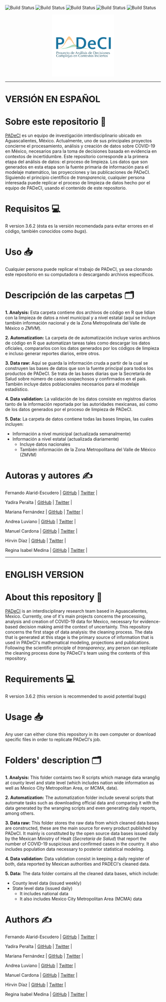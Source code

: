 ![Build Status](https://img.shields.io/github/issues/PADeCI/covid19-mx-data)
![Build Status](https://img.shields.io/github/forks/PADeCI/covid19-mx-data)
![Build Status](https://img.shields.io/github/stars/PADeCI/covid19-mx-data)
![Build Status](https://img.shields.io/github/license/PADeCI/covid19-mx-data)
![Build Status](https://img.shields.io/twitter/url?style=social)

<p align="center">
<img src = "https://github.com/PADeCI/covid19-mx-data/blob/master/logo.png" alt="logo" width="200"/>
</p> 

_____
# VERSIÓN EN ESPAÑOL 
# Sobre este repositorio :open_book:
[PADeCI](https://twitter.com/PADeCI1) es un equipo de investigación interdisciplinario ubicado en Aguascalientes, México. Actualmente, uno de sus principales proyectos concierne el procesamiento, análisis y creación de datos sobre COVID-19 en México, necesarios para la toma de decisiones basada en evidencia en contextos de incertidumbre. Este repositorio corresponde a la primera etapa del análisis de datos: el proceso de limpieza. Los datos que son generados en esta etapa son la fuente primaria de información para el modelaje matemático, las proyecciones y las publicaciones de PADeCI. Siguiendo el principio científico de _transparencia_, cualquier persona interesada puede replicar el proceso de limpieza de datos hecho por el equipo de PADeCI, usando el contenido de este repositorio.

# Requisitos :computer:
R version 3.6.2 (ésta es la versión recomendada para evitar errores en el código, también conocidos como _bugs_). 

# Uso :inbox_tray:
Cualquier persona puede replicar el trabajo de PADeCI, ya sea clonando este repositorio en su computadora o descargando archivos específicos. 

# Descripción de las carpetas :card_index_dividers:
**1. Analysis:** Esta carpeta contiene dos archivos de código en R que lidian con la limpieza de datos a nivel municipal y a nivel estatal (aquí se incluye también información nacional y de la Zona Metropolinata del Valle de México o _ZMVM_).

**2. Automatization:** La carpeta de de automatización incluye varios archivos de código en R que automatizan tareas tales como descargar los datos oficiales, compararlos con los datos generados por los códigos de limpieza e incluso generar reportes diarios, entre otros.

**3. Data raw:** Aquí se guarda la información cruda a partir de la cual se construyen las bases de datos que son la fuente principal para todos los productos de PADeCI. Se trata de las bases diarias que la Secretaría de Salud sobre número de casos sospechosos y confirmados en el país. También incluye datos poblacionales necesarios para el modelaje estadístico.

**4. Data validation:** La validación de los datos consiste en registros diarios tanto de la información reportada por las autoridades mexicanas, así como de los datos generados por el proceso de limpieza de PADeCI.

**5. Data:**  La carpeta de datos contiene todas las bases limpias, las cuales incluyen:
- Información a nivel municipal (actualizada semanalmente)
- Información a nivel estatal (actualizada diariamente)
  - Incluye datos nacionales 
  - También información de la Zona Metropolitana del Valle de México (ZMVM)

# Autoras y autores :writing_hand:
Fernando Alarid-Escudero   | [GitHub](https://github.com/feralaes) | [Twitter](https://twitter.com/feralaes) |

Yadira Peralta             | [GitHub](https://github.com/yadira-peralta) | [Twitter](https://twitter.com/YadiraPerTor) |

Mariana Fernández          | [GitHub](https://github.com/marianafdz465) | [Twitter](https://twitter.com/marianafdz_97) |

Andrea Luviano             | [GitHub](https://github.com/AndreaLuviano) | [Twitter](https://twitter.com/AndreaLuviano) |

Manuel Cardona             | [GitHub](https://github.com/manucardona) | [Twitter](https://twitter.com/ManiArias) |

Hirvin Díaz                | [GitHub](https://github.com/HirvinDiaz) | [Twitter](https://twitter.com/HazaelDiaz93) |

Regina Isabel Medina       | [GitHub](https://github.com/RMedina19) | [Twitter](https://twitter.com/regi_medina) |

_____

# ENGLISH VERSION
# About this repository :open_book:
[PADeCI](https://twitter.com/PADeCI1) is an interdisciplinary research team based in Aguascalientes, Mexico. Currently, one of it's main projects concerns the processing, analysis and creation of COVID-19 data for Mexico, necessary for evidence-based decision making amid the context of uncertainty. This repository concerns the first stage of data analysis: the cleaning process. The data that is generated at this stage is the primary source of information that is used in PADeCI's mathematical modeling,  projections and publications. Following the scientific principle of _transparency_, any person can replicate the cleaning process done by PADeCI's team using the contents of this repository. 

# Requirements :computer:
R version 3.6.2 (this version is recommended to avoid potential bugs) 

# Usage :inbox_tray:
Any user can either clone this repository in its own computer or download specific files in order to replicate PADeCI's job.

# Folders' description :card_index_dividers:
**1. Analysis:** This folder containts two R scripts which manage data wranglig at county level and state level (which includes nation wide information as well as Mexico City Metropolitan Area, or _MCMA_, data). 

**2. Automatization:** The automatization folder include several scripts that automate tasks such as downloading official data and comparing it with the data generated by the wranging scripts and even generating daily reports, among others.  

**3. Data raw:** This folder stores the raw data from which cleaned data bases are constructed, these are the main source for every product published by PADeCI. It mainly is constituted by the open source data bases issued daily by the Mexican Ministry of Healt (_Secretaría de Salud_) that report the number of COVID-19 suspicious and confirmed cases in the country. It also includes population data necessary to posterior statistical modeling. 

**4. Data validation:** Data validation consist in keeping a daily register of both, data reported by Mexican authorities and PADECI's cleaned data.  

**5. Data:** The data folder contains all the cleaned data bases, which include: 
- County level data (issued weekly) 
- State level data (issued daily) 
  - It includes national data
  - It also includes Mexico City Metropolitan Area (MCMA) data

# Authors :writing_hand:
Fernando Alarid-Escudero   | [GitHub](https://github.com/feralaes) | [Twitter](https://twitter.com/feralaes) |

Yadira Peralta             | [GitHub](https://github.com/yadira-peralta) | [Twitter](https://twitter.com/YadiraPerTor) |

Mariana Fernández          | [GitHub](https://github.com/marianafdz465) | [Twitter](https://twitter.com/marianafdz_97) |

Andrea Luviano             | [GitHub](https://github.com/AndreaLuviano) | [Twitter](https://twitter.com/AndreaLuviano) |

Manuel Cardona             | [GitHub](https://github.com/manucardona) | [Twitter](https://twitter.com/ManiArias) |

Hirvin Díaz                | [GitHub](https://github.com/HirvinDiaz) | [Twitter](https://twitter.com/HazaelDiaz93) |

Regina Isabel Medina       | [GitHub](https://github.com/RMedina19) | [Twitter](https://twitter.com/regi_medina) |


